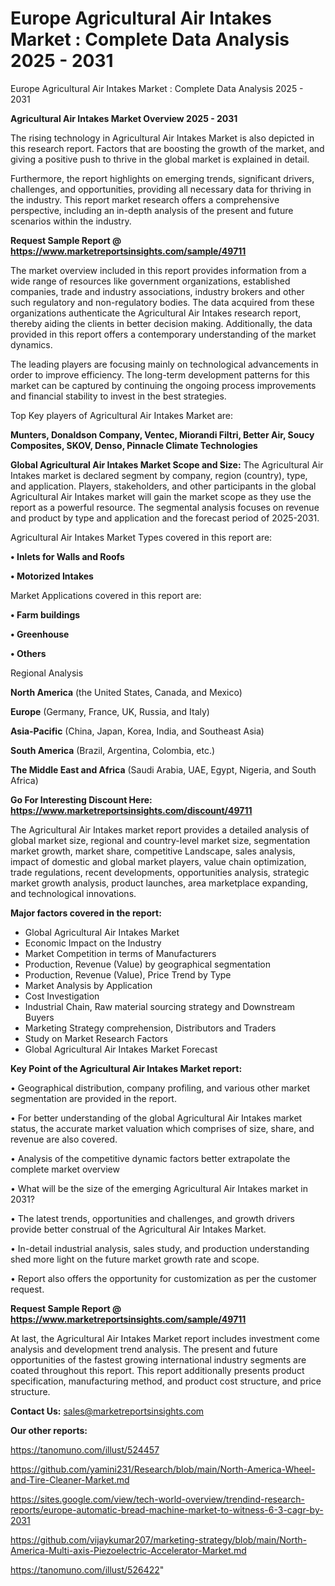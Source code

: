 # Europe Agricultural Air Intakes Market : Complete Data Analysis 2025 - 2031
Europe Agricultural Air Intakes Market : Complete Data Analysis 2025 - 2031

<Strong> Agricultural Air Intakes Market Overview 2025 - 2031</strong>

The rising technology in Agricultural Air Intakes Market is also depicted in this research report. Factors that are boosting the growth of the market, and giving a positive push to thrive in the global market is explained in detail.

Furthermore, the report highlights on emerging trends, significant drivers, challenges, and opportunities, providing all necessary data for thriving in the industry. This report market research offers a comprehensive perspective, including an in-depth analysis of the present and future scenarios within the industry.

<strong>Request Sample Report @ <a href=https://www.marketreportsinsights.com/sample/49711>https://www.marketreportsinsights.com/sample/49711</a></strong>

The market overview included in this report provides information from a wide range of resources like government organizations, established companies, trade and industry associations, industry brokers and other such regulatory and non-regulatory bodies. The data acquired from these organizations authenticate the Agricultural Air Intakes research report, thereby aiding the clients in better decision making. Additionally, the data provided in this report offers a contemporary understanding of the market dynamics.

The leading players are focusing mainly on technological advancements in order to improve efficiency. The long-term development patterns for this market can be captured by continuing the ongoing process improvements and financial stability to invest in the best strategies.

Top Key players of Agricultural Air Intakes Market are:

<strong>Munters, Donaldson Company, Ventec, Miorandi Filtri, Better Air, Soucy Composites, SKOV, Denso, Pinnacle Climate Technologies</strong>

<strong><b>Global Agricultural Air Intakes Market Scope and Size:</b></strong>
The Agricultural Air Intakes market is declared segment by company, region (country), type, and application. Players, stakeholders, and other participants in the global Agricultural Air Intakes market will gain the market scope as they use the report as a powerful resource. The segmental analysis focuses on revenue and product by type and application and the forecast period of 2025-2031.

Agricultural Air Intakes Market Types covered in this report are:

<strong>•  Inlets for Walls and Roofs

•  Motorized Intakes</strong>

Market Applications covered in this report are:

<strong>•  Farm buildings

•  Greenhouse

•  Others</strong> 

Regional Analysis

<strong>North America</strong> (the United States, Canada, and Mexico)

<strong>Europe</strong> (Germany, France, UK, Russia, and Italy)

<strong>Asia-Pacific</strong> (China, Japan, Korea, India, and Southeast Asia)

<strong>South America</strong> (Brazil, Argentina, Colombia, etc.)

<strong>The Middle East and Africa</strong> (Saudi Arabia, UAE, Egypt, Nigeria, and South Africa)

<strong>Go For Interesting Discount Here: <a href=https://www.marketreportsinsights.com/discount/49711>https://www.marketreportsinsights.com/discount/49711</a></strong>

The Agricultural Air Intakes market report provides a detailed analysis of global market size, regional and country-level market size, segmentation market growth, market share, competitive Landscape, sales analysis, impact of domestic and global market players, value chain optimization, trade regulations, recent developments, opportunities analysis, strategic market growth analysis, product launches, area marketplace expanding, and technological innovations.

<strong><b>Major factors covered in the report:</b></strong>
<ul>
  <li>Global Agricultural Air Intakes Market </li>
  <li>Economic Impact on the Industry</li>
  <li>Market Competition in terms of Manufacturers</li>
  <li>Production, Revenue (Value) by geographical segmentation</li>
  <li>Production, Revenue (Value), Price Trend by Type</li>
  <li>Market Analysis by Application</li>
  <li>Cost Investigation</li>
  <li>Industrial Chain, Raw material sourcing strategy and Downstream Buyers</li>
  <li>Marketing Strategy comprehension, Distributors and Traders</li>
  <li>Study on Market Research Factors</li>
  <li>Global Agricultural Air Intakes Market Forecast</li>
</ul>

<strong><b>Key Point of the Agricultural Air Intakes Market report:</b></strong>

• Geographical distribution, company profiling, and various other market segmentation are provided in the report.

• For better understanding of the global Agricultural Air Intakes market status, the accurate market valuation which comprises of size, share, and revenue are also covered.

• Analysis of the competitive dynamic factors better extrapolate the complete market overview

• What will be the size of the emerging Agricultural Air Intakes market in 2031?

• The latest trends, opportunities and challenges, and growth drivers provide better construal of the Agricultural Air Intakes Market.

• In-detail industrial analysis, sales study, and production understanding shed more light on the future market growth rate and scope.

• Report also offers the opportunity for customization as per the customer request.

<strong>Request Sample Report @ <a href=https://www.marketreportsinsights.com/sample/49711>https://www.marketreportsinsights.com/sample/49711</a></strong>

At last, the Agricultural Air Intakes Market report includes investment come analysis and development trend analysis. The present and future opportunities of the fastest growing international industry segments are coated throughout this report. This report additionally presents product specification, manufacturing method, and product cost structure, and price structure.

<strong>Contact Us:</strong>
sales@marketreportsinsights.com

<strong>Our other reports:</strong>

<a href=https://tanomuno.com/illust/524457>https://tanomuno.com/illust/524457</a>

<a href=https://github.com/yamini231/Research/blob/main/North-America-Wheel-and-Tire-Cleaner-Market.md>https://github.com/yamini231/Research/blob/main/North-America-Wheel-and-Tire-Cleaner-Market.md</a>

<a href=https://sites.google.com/view/tech-world-overview/trendind-research-reports/europe-automatic-bread-machine-market-to-witness-6-3-cagr-by-2031>https://sites.google.com/view/tech-world-overview/trendind-research-reports/europe-automatic-bread-machine-market-to-witness-6-3-cagr-by-2031</a>

<a href=https://github.com/vijaykumar207/marketing-strategy/blob/main/North-America-Multi-axis-Piezoelectric-Accelerator-Market.md>https://github.com/vijaykumar207/marketing-strategy/blob/main/North-America-Multi-axis-Piezoelectric-Accelerator-Market.md</a>

<a href=https://tanomuno.com/illust/526422>https://tanomuno.com/illust/526422</a>"
